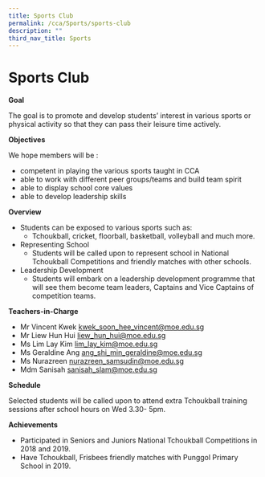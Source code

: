 ```yaml
---
title: Sports Club
permalink: /cca/Sports/sports-club
description: ""
third_nav_title: Sports
---
```

# Sports Club

**Goal**

The goal is to promote and develop students’ interest in various sports or physical activity so that they can pass their leisure time actively.

**Objectives**

We hope members will be :
* competent in playing the various sports taught in CCA
* able to work with different peer groups/teams and build team spirit
* able to display school core values
* able to develop leadership skills

**Overview**
* Students can be exposed to various sports such as: 
  * Tchoukball, cricket, floorball, basketball, volleyball and much more.
* Representing School
  * Students will be called upon to represent school in National Tchoukball Competitions and friendly matches with other schools.
* Leadership Development
   * Students will embark on a leadership development programme that will see them become team leaders, Captains and Vice Captains of competition teams.


**Teachers-in-Charge**

* Mr Vincent Kwek     kwek_soon_hee_vincent@moe.edu.sg
* Mr Liew Hun Hui    liew_hun_hui@moe.edu.sg
* Ms Lim Lay Kim     lim_lay_kim@moe.edu.sg
* Ms Geraldine Ang   ang_shi_min_geraldine@moe.edu.sg
* Ms Nurazreen     nurazreen_samsudin@moe.edu.sg
* Mdm Sanisah      sanisah_slam@moe.edu.sg

**Schedule**

Selected students will be called upon to attend extra Tchoukball training sessions after school hours on Wed 3.30- 5pm. 

**Achievements**

* Participated in Seniors and Juniors National Tchoukball Competitions in 2018 and 2019. 
* Have Tchoukball, Frisbees friendly matches with Punggol Primary School in 2019.